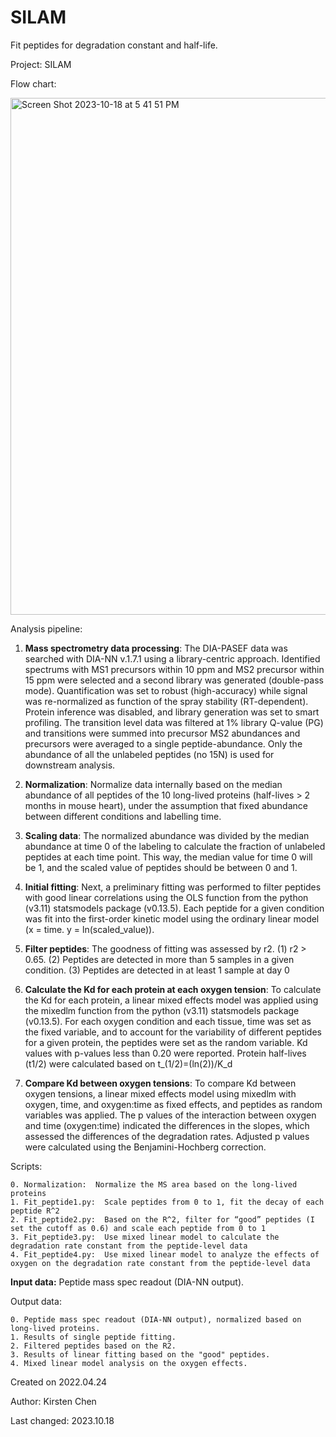 # SILAM

Fit peptides for degradation constant and half-life.

Project: SILAM

Flow chart:

<img width="827" alt="Screen Shot 2023-10-18 at 5 41 51 PM" src="https://github.com/kchen96/SILAM/assets/53800187/33882515-335a-4ac1-9eaa-972e436e2e13">

Analysis pipeline:

1. **Mass spectrometry data processing**: The DIA-PASEF data was searched with DIA-NN v.1.7.1 using a library-centric approach. Identified spectrums with MS1 precursors within 10 ppm and MS2 precursor within 15 ppm were selected and a second library was generated (double-pass mode). Quantification was set to robust (high-accuracy) while signal was re-normalized as function of the spray stability (RT-dependent). Protein inference was disabled, and library generation was set to smart profiling. The transition level data was filtered at 1% library Q-value (PG) and transitions were summed into precursor MS2 abundances and precursors were averaged to a single peptide-abundance. Only the abundance of all the unlabeled peptides (no 15N) is used for downstream analysis.

2. **Normalization**: Normalize data internally based on the median abundance of all peptides of the 10 long-lived proteins (half-lives > 2 months in mouse heart), under the assumption that fixed abundance between different conditions and labelling time.

3. **Scaling data**: The normalized abundance was divided by the median abundance at time 0 of the labeling to calculate the fraction of unlabeled peptides at each time point. This way, the median value for time 0 will be 1, and the scaled value of peptides should be between 0 and 1.

4. **Initial fitting**: Next, a preliminary fitting was performed to filter peptides with good linear correlations using the OLS function from the python (v3.11) statsmodels package (v0.13.5). Each peptide for a given condition was fit into the first-order kinetic model using the ordinary linear model (x = time. y = ln(scaled_value)). 
 
5. **Filter peptides**: The goodness of fitting was assessed by r2. (1) r2 > 0.65. (2) Peptides are detected in more than 5 samples in a given condition. (3) Peptides are detected in at least 1 sample at day 0
	
6. **Calculate the Kd for each protein at each oxygen tension**: To calculate the Kd for each protein, a linear mixed effects model was applied using the mixedlm function from the python (v3.11) statsmodels package (v0.13.5). For each oxygen condition and each tissue, time was set as the fixed variable, and to account for the variability of different peptides for a given protein, the peptides were set as the random variable. Kd values with p-values less than 0.20 were reported. Protein half-lives (t1/2) were calculated based on 
t_(1/2)=(ln⁡(2))/K_d 

7. **Compare Kd between oxygen tensions**: To compare Kd between oxygen tensions, a linear mixed effects model using mixedlm with oxygen, time, and oxygen:time as fixed effects, and peptides as random variables was applied. The p values of the interaction between oxygen and time (oxygen:time) indicated the differences in the slopes, which assessed the differences of the degradation rates. Adjusted p values were calculated using the Benjamini-Hochberg correction.



Scripts: 

	0. Normalization:  Normalize the MS area based on the long-lived proteins
	1. Fit_peptide1.py:  Scale peptides from 0 to 1, fit the decay of each peptide R^2
	2. Fit_peptide2.py:  Based on the R^2, filter for “good” peptides (I set the cutoff as 0.6) and scale each peptide from 0 to 1
	3. Fit_peptide3.py:  Use mixed linear model to calculate the degradation rate constant from the peptide-level data
	4. Fit_peptide4.py:  Use mixed linear model to analyze the effects of oxygen on the degradation rate constant from the peptide-level data


**Input data:** Peptide mass spec readout (DIA-NN output).


Output data:

    0. Peptide mass spec readout (DIA-NN output), normalized based on long-lived proteins.
    1. Results of single peptide fitting.
    2. Filtered peptides based on the R2.
    3. Results of linear fitting based on the "good" peptides.
    4. Mixed linear model analysis on the oxygen effects. 
    



Created on 2022.04.24

Author: Kirsten Chen

Last changed: 2023.10.18
